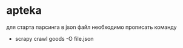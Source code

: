 # apteka
для старта парсинга в json файл необходимо прописать команду 
* scrapy crawl goods -O file.json

